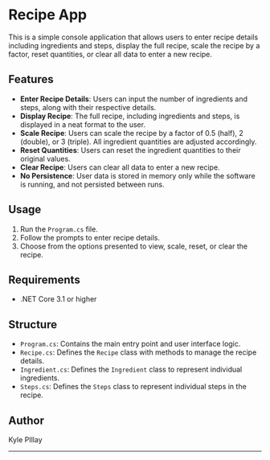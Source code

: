 # Recipe App

This is a simple console application that allows users to enter recipe details including ingredients and steps, display the full recipe, scale the recipe by a factor, reset quantities, or clear all data to enter a new recipe.

## Features

- **Enter Recipe Details**: Users can input the number of ingredients and steps, along with their respective details.
- **Display Recipe**: The full recipe, including ingredients and steps, is displayed in a neat format to the user.
- **Scale Recipe**: Users can scale the recipe by a factor of 0.5 (half), 2 (double), or 3 (triple). All ingredient quantities are adjusted accordingly.
- **Reset Quantities**: Users can reset the ingredient quantities to their original values.
- **Clear Recipe**: Users can clear all data to enter a new recipe.
- **No Persistence**: User data is stored in memory only while the software is running, and not persisted between runs.

## Usage

1. Run the `Program.cs` file.
2. Follow the prompts to enter recipe details.
3. Choose from the options presented to view, scale, reset, or clear the recipe.

## Requirements

- .NET Core 3.1 or higher

## Structure

- `Program.cs`: Contains the main entry point and user interface logic.
- `Recipe.cs`: Defines the `Recipe` class with methods to manage the recipe details.
- `Ingredient.cs`: Defines the `Ingredient` class to represent individual ingredients.
- `Steps.cs`: Defines the `Steps` class to represent individual steps in the recipe.

## Author

Kyle PIllay

---

